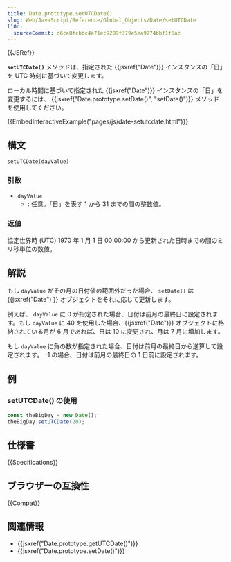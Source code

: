 ```yaml
---
title: Date.prototype.setUTCDate()
slug: Web/JavaScript/Reference/Global_Objects/Date/setUTCDate
l10n:
  sourceCommit: d6ce8fcbbc4a71ec9209f379e5ea9774bbf1f5ac
---
```


{{JSRef}}

**`setUTCDate()`** メソッドは、指定された {{jsxref("Date")}} インスタンスの「日」を UTC 時刻に基づいて変更します。

ローカル時間に基づいて指定された {{jsxref("Date")}} インスタンスの「日」を変更するには、 {{jsxref("Date.prototype.setDate()", "setDate()")}} メソッドを使用してください。

{{EmbedInteractiveExample("pages/js/date-setutcdate.html")}}

## 構文

```js-nolint
setUTCDate(dayValue)
```

### 引数

- `dayValue`
  - : 任意。「日」を表す 1 から 31 までの間の整数値。

### 返値

協定世界時 (UTC) 1970 年 1 月 1 日 00:00:00 から更新された日時までの間のミリ秒単位の数値。

## 解説

もし `dayValue` がその月の日付値の範囲外だった場合、 `setDate()` は {{jsxref("Date") }} オブジェクトをそれに応じて更新します。

例えば、 `dayValue` に 0 が指定された場合、日付は前月の最終日に設定されます。もし `dayValue` に 40 を使用した場合、{{jsxref("Date")}} オブジェクトに格納されている月が 6 月であれば、日は 10 に変更され、月は 7 月に増加します。

もし `dayValue` に負の数が指定された場合、日付は前月の最終日から逆算して設定されます。 -1 の場合、日付は前月の最終日の 1 日前に設定されます。

## 例

### setUTCDate() の使用

```js
const theBigDay = new Date();
theBigDay.setUTCDate(20);
```

## 仕様書

{{Specifications}}

## ブラウザーの互換性

{{Compat}}

## 関連情報

- {{jsxref("Date.prototype.getUTCDate()")}}
- {{jsxref("Date.prototype.setDate()")}}
